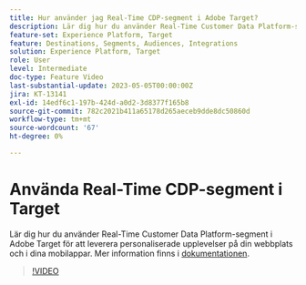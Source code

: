```yaml
---
title: Hur använder jag Real-Time CDP-segment i Adobe Target?
description: Lär dig hur du använder Real-Time Customer Data Platform-segment i Adobe Target för att leverera personaliserade upplevelser på din webbplats och i dina mobilappar.
feature-set: Experience Platform, Target
feature: Destinations, Segments, Audiences, Integrations
solution: Experience Platform, Target
role: User
level: Intermediate
doc-type: Feature Video
last-substantial-update: 2023-05-05T00:00:00Z
jira: KT-13141
exl-id: 14edf6c1-197b-424d-a0d2-3d8377f165b8
source-git-commit: 782c2021b411a65178d265aeceb9dde8dc50860d
workflow-type: tm+mt
source-wordcount: '67'
ht-degree: 0%

---
```


# Använda Real-Time CDP-segment i Target

Lär dig hur du använder Real-Time Customer Data Platform-segment i Adobe Target för att leverera personaliserade upplevelser på din webbplats och i dina mobilappar. Mer information finns i [dokumentationen](https://experienceleague.adobe.com/docs/target/using/integrate/integrating-with-rtcdp.html?lang=sv-SE).

>[!VIDEO](https://video.tv.adobe.com/v/3419149/?learn=on)
